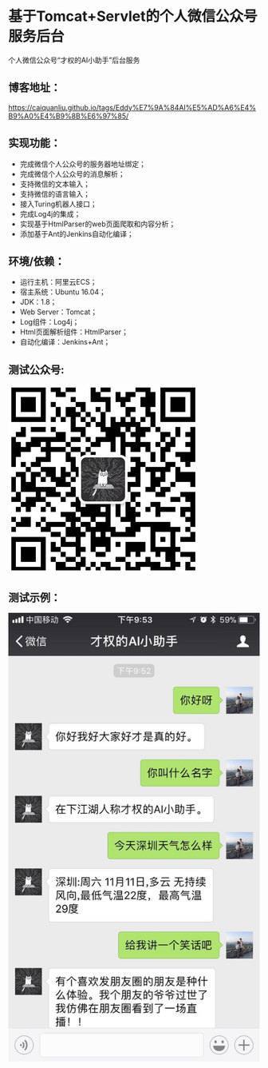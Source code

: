 # 基于Tomcat+Servlet的个人微信公众号服务后台
个人微信公众号“才权的AI小助手”后台服务

## 博客地址：
<https://caiquanliu.github.io/tags/Eddy%E7%9A%84AI%E5%AD%A6%E4%B9%A0%E4%B9%8B%E6%97%85/>

## 实现功能：
* 完成微信个人公众号的服务器地址绑定；
* 完成微信个人公众号的消息解析；
* 支持微信的文本输入；
* 支持微信的语言输入；
* 接入Turing机器人接口；
* 完成Log4j的集成；
* 实现基于HtmlParser的web页面爬取和内容分析；
* 添加基于Ant的Jenkins自动化编译；

## 环境/依赖：
* 运行主机：阿里云ECS；
* 宿主系统：Ubuntu 16.04；
* JDK：1.8；
* Web Server：Tomcat；
* Log组件：Log4j；
* Html页面解析组件：HtmlParser；
* 自动化编译：Jenkins+Ant；

## 测试公众号:
![](./assets/MyAI_Wechat_QRC.PNG)

## 测试示例：
![](./assets/Chat_Demo.jpeg)
